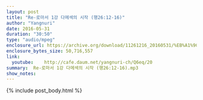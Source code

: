```yaml
---
layout: post
title: "Re-로마서 1강 다메섹의 시작 (행26:12-16)"
author: "Yangnuri"
date: 2016-05-31
duration: "30:50"
type: "audio/mpeg"
enclosure_url: https://archive.org/download/11261216_20160531/%EB%A1%9C%EB%A7%88%EC%84%9C%201%EA%B0%95%20%EB%8B%A4%EB%A9%94%EC%84%B9%EC%9D%98%20%EC%8B%9C%EC%9E%91%20(%ED%96%8926;12-16).mp3
enclosure_bytes_size: 50,716,557       
link:
  youtube:    http://cafe.daum.net/yangnuri-ch/Q6eq/20
summary:  Re-로마서 1강 다메섹의 시작 (행26:12-16).mp3
show_notes:
---
```

{% include post_body.html %}
